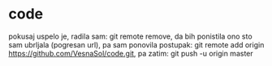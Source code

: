# code
pokusaj
uspelo je, radila sam: git remote remove, da bih ponistila ono sto sam ubrljala (pogresan url), pa sam ponovila postupak: git remote add origin https://github.com/VesnaSol/code.git, pa zatim: git push -u origin master
